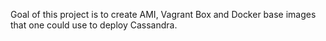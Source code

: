 Goal of this project is to create AMI, Vagrant Box and Docker base images that one could use to deploy Cassandra.
